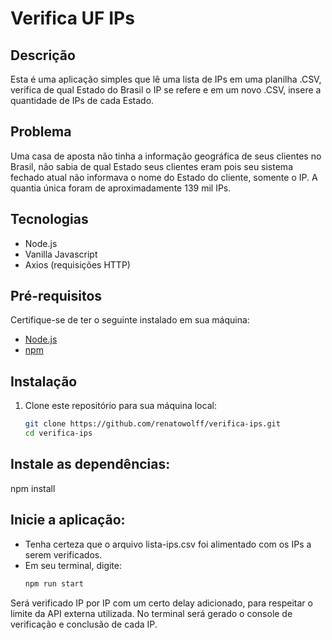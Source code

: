 # Verifica UF IPs

## Descrição
Esta é uma aplicação simples que lê uma lista de IPs em uma planilha .CSV, verifica de qual Estado do Brasil o IP se refere e em um novo .CSV, insere a quantidade de IPs de cada Estado.

## Problema
Uma casa de aposta não tinha a informação geográfica de seus clientes no Brasil, não sabia de qual Estado seus clientes eram pois seu sistema fechado atual não informava o nome do Estado do cliente, somente o IP.
A quantia única foram de aproximadamente 139 mil IPs.

## Tecnologias
- Node.js
- Vanilla Javascript
- Axios (requisições HTTP)

## Pré-requisitos
Certifique-se de ter o seguinte instalado em sua máquina:
- [Node.js](https://nodejs.org/)
- [npm](https://www.npmjs.com/)

## Instalação
1. Clone este repositório para sua máquina local:
   ```sh
   git clone https://github.com/renatowolff/verifica-ips.git
   cd verifica-ips
## Instale as dependências:
npm install

## Inicie a aplicação:
- Tenha certeza que o arquivo lista-ips.csv foi alimentado com os IPs a serem verificados.
- Em seu terminal, digite:
   ```sh
  npm run start

Será verificado IP por IP com um certo delay adicionado, para respeitar o limite da API externa utilizada.
No terminal será gerado o console de verificação e conclusão de cada IP.
